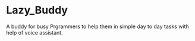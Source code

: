 # Lazy_Buddy
A buddy  for busy Prgrammers to help them in simple day to day tasks with help of voice assistant.
